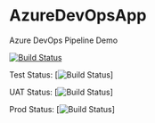 # AzureDevOpsApp
Azure DevOps Pipeline Demo

[![Build Status](https://dev.azure.com/mkillens/Azure%20DevOps%20Demo/_apis/build/status/tezizzm.AzureDevOpsApp?branchName=master)](https://dev.azure.com/mkillens/Azure%20DevOps%20Demo/_build/latest?definitionId=2&branchName=master)

Test Status: [![Build Status](https://vsrm.dev.azure.com/mkillens/_apis/public/Release/badge/f02eed11-b446-471d-8e26-5fa07e0a8211/1/1)]

UAT Status: [![Build Status](https://vsrm.dev.azure.com/mkillens/_apis/public/Release/badge/f02eed11-b446-471d-8e26-5fa07e0a8211/1/2)]

Prod Status: [![Build Status](https://vsrm.dev.azure.com/mkillens/_apis/public/Release/badge/f02eed11-b446-471d-8e26-5fa07e0a8211/1/3)]
